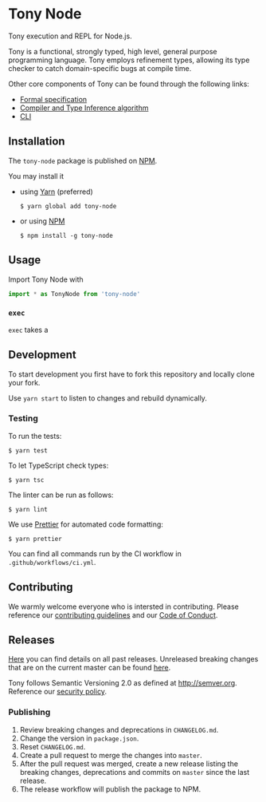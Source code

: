 # Tony Node

Tony execution and REPL for Node.js.

Tony is a functional, strongly typed, high level, general purpose programming language. Tony employs refinement types, allowing its type checker to catch domain-specific bugs at compile time.

Other core components of Tony can be found through the following links:

* [Formal specification](https://github.com/tony-lang/spec)
* [Compiler and Type Inference algorithm](https://github.com/tony-lang/tony)
* [CLI](https://github.com/tony-lang/cli)

## Installation

The `tony-node` package is published on [NPM](https://www.npmjs.com/package/tony-node).

You may install it

* using [Yarn](https://yarnpkg.com/) (preferred)

    ```
    $ yarn global add tony-node
    ```

* or using [NPM](https://docs.npmjs.com/cli/v6/commands/npm)

    ```
    $ npm install -g tony-node
    ```

## Usage

Import Tony Node with

```ts
import * as TonyNode from 'tony-node'
```

### `exec`

`exec` takes a

## Development

To start development you first have to fork this repository and locally clone your fork.

Use `yarn start` to listen to changes and rebuild dynamically.

### Testing

To run the tests:

    $ yarn test

To let TypeScript check types:

    $ yarn tsc

The linter can be run as follows:

    $ yarn lint

We use [Prettier](https://prettier.io/) for automated code formatting:

    $ yarn prettier

You can find all commands run by the CI workflow in `.github/workflows/ci.yml`.

## Contributing

We warmly welcome everyone who is intersted in contributing. Please reference our [contributing guidelines](CONTRIBUTING.md) and our [Code of Conduct](CODE_OF_CONDUCT.md).

## Releases

[Here](https://github.com/tony-lang/node/releases/) you can find details on all past releases.
Unreleased breaking changes that are on the current master can be found [here](CHANGELOG.md).

Tony follows Semantic Versioning 2.0 as defined at http://semver.org. Reference our [security policy](SECURITY.md).

### Publishing

1. Review breaking changes and deprecations in `CHANGELOG.md`.
1. Change the version in `package.json`.
1. Reset `CHANGELOG.md`.
1. Create a pull request to merge the changes into `master`.
1. After the pull request was merged, create a new release listing the breaking changes, deprecations and commits on `master` since the last release.
1. The release workflow will publish the package to NPM.
